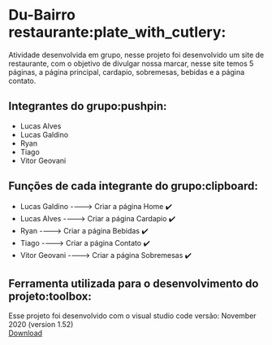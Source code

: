 <h1>Du-Bairro restaurante:plate_with_cutlery:</h1>

Atividade desenvolvida em grupo, nesse projeto foi desenvolvido um site de restaurante, com o objetivo de divulgar nossa marcar, nesse site temos 5 páginas, a página principal, cardapio, sobremesas, bebidas e a página contato.

<h2>Integrantes do grupo:pushpin:</h2>

- Lucas Alves
- Lucas Galdino
- Ryan
- Tiago
- Vitor Geovani

<h2>Funções de cada integrante do grupo:clipboard:</h2>

 - Lucas Galdino ----> Criar a página Home :heavy_check_mark:
 - Lucas Alves ----> Criar a página Cardapio :heavy_check_mark:
 - Ryan ----> Criar a página Bebidas :heavy_check_mark:
 - Tiago ----> Criar a página Contato :heavy_check_mark:
 - Vitor Geovani ----> Criar a página Sobremesas :heavy_check_mark:

<h2>Ferramenta utilizada para o desenvolvimento do projeto:toolbox:</h2>
Esse projeto foi desenvolvido com o visual studio code versão: November 2020 (version 1.52)<br>
<a href="https://code.visualstudio.com/">Download</a>
